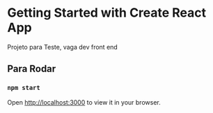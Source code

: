 # Getting Started with Create React App

Projeto para Teste, vaga dev front end

## Para Rodar

### `npm start`

Open [http://localhost:3000](http://localhost:3000) to view it in your browser.